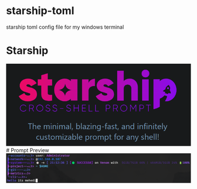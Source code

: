# starship-toml
starship toml config file for my windows terminal
# Starship
<img src="starship.png" alt="preview">
# Prompt Preview
<img src="starship prompt preview.png" alt="preview">
